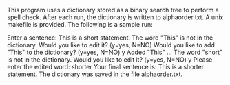 This program uses a dictionary stored as a binary search tree to perform a spell check. After each run, the dictionary is written to alphaorder.txt. A unix makefile is provided. The following is a sample run:

Enter a sentence: This is a short statement.
The word "This" is not in the dictionary.
Would you like to edit it? (y=yes, N=NO)
Would you like to add "This" to the dictionary? (y=yes, N=NO) y
Added "This" ...
The word "short" is not in the dictionary.
Would you like to edit it? (y=yes, N=NO) y
Please enter the edited word: shorter
Your final sentence is:
This is a shorter statement.
The dictionary was saved in the file alphaorder.txt.
